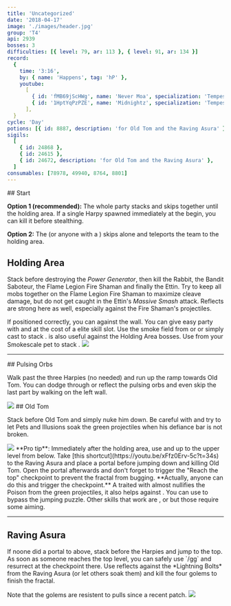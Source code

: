 ```yaml
---
title: 'Uncategorized'
date: '2018-04-17'
image: './images/header.jpg'
group: 'T4'
api: 2939
bosses: 3
difficulties: [{ level: 79, ar: 113 }, { level: 91, ar: 134 }]
record:
  {
    time: '3:16',
    by: { name: 'Happens', tag: 'hP' },
    youtube:
      [
        { id: 'fMB69jScHWg', name: 'Never Moa', specialization: 'Tempest' },
        { id: '1HptYqPzPZE', name: 'Midnightz', specialization: 'Tempest' },
      ],
  }
cycle: 'Day'
potions: [{ id: 8887, description: 'for Old Tom and the Raving Asura' }]
sigils:
  [
    { id: 24868 },
    { id: 24615 },
    { id: 24672, description: 'for Old Tom and the Raving Asura' },
  ]
consumables: [78978, 49940, 8764, 8801]
---
```


<Grid>
<GridItem>
## Start

**Option 1 (recommended):** The whole party stacks <Effect name="stealth"/> and skips together until the holding area. If a single Harpy spawned immediately at the begin, you can kill it before stealthing.

**Option 2:** The <Specialization name="mesmer"/> (or anyone with a <Item id="78978"/>) skips alone and teleports the team to the holding area.

## Holding Area

Stack <Boon name="might"/> before destroying the _Power Generator_, then kill the Rabbit, the Bandit Saboteur, the Flame Legion Fire Shaman and finally the Ettin. Try to keep all mobs together on the Flame Legion Fire Shaman to maximize cleave damage, but do not get caught in the Ettin's _Massive Smash_ attack. Reflects are strong here as well, especially against the Fire Shaman's projectiles.

<Tabs>
<Tab specialization="elementalist">
If positioned correctly, you can <Skill id="5697"/> against the wall.
</Tab>
</Tabs>
</GridItem>

<GridItem sm="5">
<Tabs>
<Tab specialization="mesmer">
You can give easy party <Effect name="stealth"/> with <Skill id="10245"/> and <Trait id="674"/> at the cost of a elite skill slot.
</Tab>

<Tab specialization="thief">
Use the smoke field from <Skill id="13113"/> or <Skill id="14184"/> or simply cast <Skill id="13117"/> to stack <Effect name="stealth"/>.    
        <Skill id="14184"/> is also useful against the Holding Area bosses.
</Tab>

<Tab specialization="ranger">
Use <Skill id="31568"/> from your Smokescale pet to stack <Effect name="stealth"/>.
</Tab>
</Tabs>

<Image src="./images/harpies_jp.jpg" caption="Harpies protect their jumping puzzle"/>
</GridItem>
</Grid>

---

<Grid>
<GridItem>
## Pulsing Orbs

Walk past the three Harpies (no <Effect name="stealth"/> needed) and run up the ramp towards Old Tom. You can dodge through or reflect the pulsing orbs and even skip the last part by walking on the left wall.
</GridItem>

<GridItem sm="4">
<Image src="./images/pulsing_orbs.jpg" caption="The ramp up" compact/>
</GridItem>

<GridItem>
## Old Tom <Item id="8887" text="false"/><Item id="24672" text="false"/>

Stack <Boon name="might"/> before Old Tom and simply nuke him down. Be careful with <Effect name="agony"/> and try to let Pets and Illusions soak the green projectiles when his defiance bar is not broken.

<Image src="./images/old_tom.jpg" caption="Old Tom"/>
</GridItem>
<GridItem>
<Tabs>
<Tab specialization="mesmer">
**Pro tip**: Immediately after the holding area, use <Item id="49940"/> and <Skill id="10200"/> up to the upper level from below. Take [this shortcut](https://youtu.be/xFfz0Erv-5c?t=34s) to the Raving Asura and place a portal before jumping down and killing Old Tom. Open the portal afterwards and don't forget to trigger the "Reach the top" checkpoint to prevent the fractal from bugging.    
        **Actually, anyone can do this and trigger the checkpoint.**
</Tab>

<Tab specialization="ranger">
A <Skill id="12489"/> traited with <Trait id="1075"/> almost nullifies the Poison from the green projectiles, it also helps against <Instability name="Afflicted"/>.
</Tab>

<Tab specialization="guardian">
You can use <Skill id="30783"/> to bypass the jumping puzzle.    
        Other skills that work are <Skill id="9080"/>, <Skill id="14366"/> or <Skill id="45230"/> but those require some aiming.
</Tab>
</Tabs>
</GridItem>
</Grid>

---

## Raving Asura <Item id="8887" text="false"/><Item id="24672" text="false"/>

<Grid>
<GridItem>
If noone did a portal to above, stack <Effect name="stealth"/> before the Harpies and jump to the top. As soon as someone reaches the top level, you can safely use `/gg` and resurrect at the checkpoint there. Use reflects against the *Lightning Bolts* from the Raving Asura (or let others soak them) and kill the four golems to finish the fractal.

Note that the golems are resistent to pulls since a recent patch.
</GridItem>
<GridItem sm="5">
<Image src="./images/raving_asura.jpg" caption="The Raving Asura and his entourage" compact/>
</GridItem>
</Grid>
